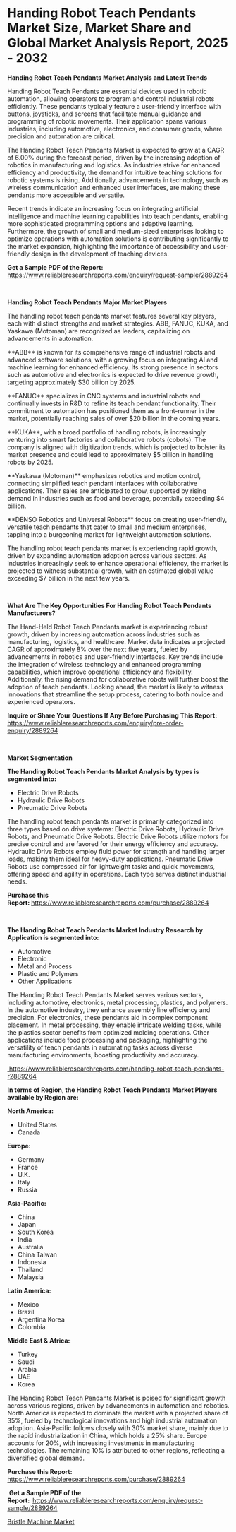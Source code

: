 <p><h1>Handing Robot Teach Pendants Market Size, Market Share and Global Market Analysis Report, 2025 - 2032</h1></p><p><strong>Handing Robot Teach Pendants Market Analysis and Latest Trends</strong></p>
<p><p>Handing Robot Teach Pendants are essential devices used in robotic automation, allowing operators to program and control industrial robots efficiently. These pendants typically feature a user-friendly interface with buttons, joysticks, and screens that facilitate manual guidance and programming of robotic movements. Their application spans various industries, including automotive, electronics, and consumer goods, where precision and automation are critical.</p><p>The Handing Robot Teach Pendants Market is expected to grow at a CAGR of 6.00% during the forecast period, driven by the increasing adoption of robotics in manufacturing and logistics. As industries strive for enhanced efficiency and productivity, the demand for intuitive teaching solutions for robotic systems is rising. Additionally, advancements in technology, such as wireless communication and enhanced user interfaces, are making these pendants more accessible and versatile. </p><p>Recent trends indicate an increasing focus on integrating artificial intelligence and machine learning capabilities into teach pendants, enabling more sophisticated programming options and adaptive learning. Furthermore, the growth of small and medium-sized enterprises looking to optimize operations with automation solutions is contributing significantly to the market expansion, highlighting the importance of accessibility and user-friendly design in the development of teaching devices.</p></p>
<p><strong>Get a Sample PDF of the Report:&nbsp;</strong> <a href="https://www.reliableresearchreports.com/enquiry/request-sample/2889264?utm_campaign=3255&utm_medium=2&utm_source=Github&utm_content=ia&utm_term=14032025&utm_id=handing-robot-teach-pendants">https://www.reliableresearchreports.com/enquiry/request-sample/2889264</a></p>
<p>&nbsp;</p>
<p><strong>Handing Robot Teach Pendants Major Market Players</strong></p>
<p><p>The handling robot teach pendants market features several key players, each with distinct strengths and market strategies. ABB, FANUC, KUKA, and Yaskawa (Motoman) are recognized as leaders, capitalizing on advancements in automation.</p><p>**ABB** is known for its comprehensive range of industrial robots and advanced software solutions, with a growing focus on integrating AI and machine learning for enhanced efficiency. Its strong presence in sectors such as automotive and electronics is expected to drive revenue growth, targeting approximately $30 billion by 2025.</p><p>**FANUC** specializes in CNC systems and industrial robots and continually invests in R&D to refine its teach pendant functionality. Their commitment to automation has positioned them as a front-runner in the market, potentially reaching sales of over $20 billion in the coming years.</p><p>**KUKA**, with a broad portfolio of handling robots, is increasingly venturing into smart factories and collaborative robots (cobots). The company is aligned with digitization trends, which is projected to bolster its market presence and could lead to approximately $5 billion in handling robots by 2025.</p><p>**Yaskawa (Motoman)** emphasizes robotics and motion control, connecting simplified teach pendant interfaces with collaborative applications. Their sales are anticipated to grow, supported by rising demand in industries such as food and beverage, potentially exceeding $4 billion.</p><p>**DENSO Robotics and Universal Robots** focus on creating user-friendly, versatile teach pendants that cater to small and medium enterprises, tapping into a burgeoning market for lightweight automation solutions. </p><p>The handling robot teach pendants market is experiencing rapid growth, driven by expanding automation adoption across various sectors. As industries increasingly seek to enhance operational efficiency, the market is projected to witness substantial growth, with an estimated global value exceeding $7 billion in the next few years.</p></p>
<p>&nbsp;</p>
<p><strong>What Are The Key Opportunities For Handing Robot Teach Pendants Manufacturers?</strong></p>
<p><p>The Hand-Held Robot Teach Pendants market is experiencing robust growth, driven by increasing automation across industries such as manufacturing, logistics, and healthcare. Market data indicates a projected CAGR of approximately 8% over the next five years, fueled by advancements in robotics and user-friendly interfaces. Key trends include the integration of wireless technology and enhanced programming capabilities, which improve operational efficiency and flexibility. Additionally, the rising demand for collaborative robots will further boost the adoption of teach pendants. Looking ahead, the market is likely to witness innovations that streamline the setup process, catering to both novice and experienced operators.</p></p>
<p><strong>Inquire or Share Your Questions If Any Before Purchasing This Report:</strong> <a href="https://www.reliableresearchreports.com/enquiry/pre-order-enquiry/2889264?utm_campaign=3255&utm_medium=2&utm_source=Github&utm_content=ia&utm_term=14032025&utm_id=handing-robot-teach-pendants">https://www.reliableresearchreports.com/enquiry/pre-order-enquiry/2889264</a></p>
<p>&nbsp;</p>
<p><strong>Market Segmentation</strong></p>
<p><strong>The Handing Robot Teach Pendants Market Analysis by types is segmented into:</strong></p>
<p><ul><li>Electric Drive Robots</li><li>Hydraulic Drive Robots</li><li>Pneumatic Drive Robots</li></ul></p>
<p><p>The handling robot teach pendants market is primarily categorized into three types based on drive systems: Electric Drive Robots, Hydraulic Drive Robots, and Pneumatic Drive Robots. Electric Drive Robots utilize motors for precise control and are favored for their energy efficiency and accuracy. Hydraulic Drive Robots employ fluid power for strength and handling larger loads, making them ideal for heavy-duty applications. Pneumatic Drive Robots use compressed air for lightweight tasks and quick movements, offering speed and agility in operations. Each type serves distinct industrial needs.</p></p>
<p><strong>Purchase this Report:&nbsp;</strong><a href="https://www.reliableresearchreports.com/purchase/2889264?utm_campaign=3255&utm_medium=2&utm_source=Github&utm_content=ia&utm_term=14032025&utm_id=handing-robot-teach-pendants">https://www.reliableresearchreports.com/purchase/2889264</a></p>
<p>&nbsp;</p>
<p><strong>The Handing Robot Teach Pendants Market Industry Research by Application is segmented into:</strong></p>
<p><ul><li>Automotive</li><li>Electronic</li><li>Metal and Process</li><li>Plastic and Polymers</li><li>Other Applications</li></ul></p>
<p><p>The Handing Robot Teach Pendants Market serves various sectors, including automotive, electronics, metal processing, plastics, and polymers. In the automotive industry, they enhance assembly line efficiency and precision. For electronics, these pendants aid in complex component placement. In metal processing, they enable intricate welding tasks, while the plastics sector benefits from optimized molding operations. Other applications include food processing and packaging, highlighting the versatility of teach pendants in automating tasks across diverse manufacturing environments, boosting productivity and accuracy.</p></p>
<p><a href="https://www.reliableresearchreports.com/handing-robot-teach-pendants-r2889264?utm_campaign=3255&utm_medium=2&utm_source=Github&utm_content=ia&utm_term=14032025&utm_id=handing-robot-teach-pendants">&nbsp;https://www.reliableresearchreports.com/handing-robot-teach-pendants-r2889264</a></p>
<p><strong>In terms of Region, the Handing Robot Teach Pendants Market Players available by Region are:</strong></p>
<p>
    <p> <strong> North America: </strong>
        <ul>
            <li>United States</li>
            <li>Canada</li>
        </ul>
        </p> 
    <p> <strong> Europe: </strong>
        <ul>
            <li>Germany</li>
            <li>France</li>
            <li>U.K.</li>
            <li>Italy</li>
            <li>Russia</li>
        </ul>
        </p> 
    <p> <strong> Asia-Pacific: </strong>
        <ul>
            <li>China</li>
            <li>Japan</li>
            <li>South Korea</li>
            <li>India</li>
            <li>Australia</li>
            <li>China Taiwan</li>
            <li>Indonesia</li>
            <li>Thailand</li>
            <li>Malaysia</li>
        </ul>
        </p> 
    <p> <strong> Latin America: </strong>
        <ul>
            <li>Mexico</li>
            <li>Brazil</li>
            <li>Argentina Korea</li>
            <li>Colombia</li>
        </ul>
        </p> 
    <p> <strong> Middle East & Africa: </strong>
        <ul>
            <li>Turkey</li>
            <li>Saudi</li>
            <li>Arabia</li>
            <li>UAE</li>
            <li>Korea</li>
        </ul>
    </p>
    </p>
<p><p>The Handing Robot Teach Pendants Market is poised for significant growth across various regions, driven by advancements in automation and robotics. North America is expected to dominate the market with a projected share of 35%, fueled by technological innovations and high industrial automation adoption. Asia-Pacific follows closely with 30% market share, mainly due to the rapid industrialization in China, which holds a 25% share. Europe accounts for 20%, with increasing investments in manufacturing technologies. The remaining 10% is attributed to other regions, reflecting a diversified global demand.</p></p>
<p><strong>Purchase this Report: </strong><a href="https://www.reliableresearchreports.com/purchase/2889264?utm_campaign=3255&utm_medium=2&utm_source=Github&utm_content=ia&utm_term=14032025&utm_id=handing-robot-teach-pendants">https://www.reliableresearchreports.com/purchase/2889264</a></p>
<p>&nbsp;<strong>Get a Sample PDF of the Report:&nbsp;&nbsp;</strong><a href="https://www.reliableresearchreports.com/enquiry/request-sample/2889264?utm_campaign=3255&utm_medium=2&utm_source=Github&utm_content=ia&utm_term=14032025&utm_id=handing-robot-teach-pendants">https://www.reliableresearchreports.com/enquiry/request-sample/2889264</a></p>
<p><strong></strong></p>
<p><p><a href="https://github.com/rrosasdaunas/Market-Research-Report-List-1/blob/main/bristle-machine-market.md?utm_campaign=3255&utm_medium=2&utm_source=Github&utm_content=ia&utm_term=14032025&utm_id=handing-robot-teach-pendants">Bristle Machine Market</a></p></p>